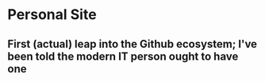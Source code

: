 # Personal Site

## First (actual) leap into the Github ecosystem; I've been told the modern IT person ought to have one